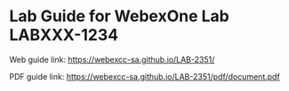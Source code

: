 # Lab Guide for WebexOne Lab LABXXX-1234

Web guide link: https://webexcc-sa.github.io/LAB-2351/

PDF guide link: https://webexcc-sa.github.io/LAB-2351/pdf/document.pdf
